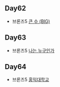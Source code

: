 ## Day62

* 브론즈5 [큰 수 (BIG)](https://www.acmicpc.net/problem/14928)

## Day63

* 브론즈5 [나는 누구인가](https://www.acmicpc.net/problem/15733)

## Day64

* 브론즈5 [홍익대학교](https://www.acmicpc.net/problem/16394)

